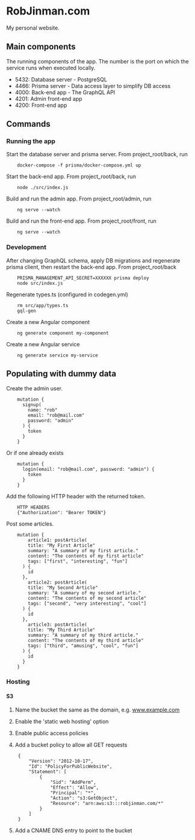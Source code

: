 RobJinman.com
=============

My personal website.


Main components
---------------

The running components of the app. The number is the port on which the service
runs when executed locally.

* 5432: Database server - PostgreSQL
* 4466: Prisma server - Data access layer to simplify DB access
* 4000: Back-end app - The GraphQL API
* 4201: Admin front-end app
* 4200: Front-end app


Commands
--------

### Running the app

Start the database server and prisma server. From project_root/back, run

        docker-compose -f prisma/docker-compose.yml up

Start the back-end app. From project_root/back, run

        node ./src/index.js

Build and run the admin app. From project_root/admin, run

        ng serve --watch

Build and run the front-end app. From project_root/front, run

        ng serve --watch


### Development

After changing GraphQL schema, apply DB migrations and regenerate prisma
client, then restart the back-end app. From project_root/back

        PRISMA_MANAGEMENT_API_SECRET=XXXXXX prisma deploy
        node src/index.js

Regenerate types.ts (configured in codegen.yml)

        rm src/app/types.ts
        gql-gen

Create a new Angular component

        ng generate component my-component

Create a new Angular service

        ng generate service my-service



Populating with dummy data
--------------------------

Create the admin user.

        mutation {
          signup(
            name: "rob"
            email: "rob@mail.com"
            password: "admin"
          ) {
            token
          }
        }

Or if one already exists

        mutation {
          login(email: "rob@mail.com", password: "admin") {
            token
          }
        }

Add the following HTTP header with the returned token.

        HTTP HEADERS
        {"Authorization": "Bearer TOKEN"}

Post some articles.

        mutation {
	        article1: postArticle(
            title: "My First Article"
            summary: "A summary of my first article."
            content: "The contents of my first article"
            tags: ["first", "interesting", "fun"]
          ) {
            id
          },
	        article2: postArticle(
            title: "My Second Article"
            summary: "A summary of my second article."
            content: "The contents of my second article"
            tags: ["second", "very interesting", "cool"]
          ) {
            id
          },
	        article3: postArticle(
            title: "My Third Article"
            summary: "A summary of my third article."
            content: "The contents of my third article"
            tags: ["third", "amusing", "cool", "fun"]
          ) {
            id
          }
        }

### Hosting

#### S3

1. Name the bucket the same as the domain, e.g. www.example.com
2. Enable the 'static web hosting' option
3. Enable public access policies
4. Add a bucket policy to allow all GET requests

        {
            "Version": "2012-10-17",
            "Id": "PolicyForPublicWebsite",
            "Statement": [
                {
                    "Sid": "AddPerm",
                    "Effect": "Allow",
                    "Principal": "*",
                    "Action": "s3:GetObject",
                    "Resource": "arn:aws:s3:::robjinman.com/*"
                }
            ]
        }

5. Add a CNAME DNS entry to point to the bucket
